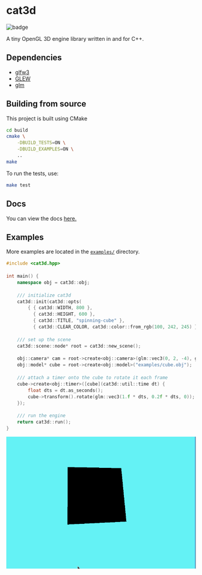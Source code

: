 # cat3d

![badge](https://github.com/sarahkittyy/cat3d/workflows/build/badge.svg)

A tiny OpenGL 3D engine library written in and for C++.

## Dependencies

- [glfw3](https://www.glfw.org/)
- [GLEW](http://glew.sourceforge.net/)
- [glm](https://glm.g-truc.net/)

## Building from source

This project is built using CMake

```bash
cd build
cmake \
    -DBUILD_TESTS=ON \
    -DBUILD_EXAMPLES=ON \
    ..
make
```

To run the tests, use:

```bash
make test
```

## Docs

You can view the docs [here.](https://sarahkittyy.github.io/cat3d)

## Examples

More examples are located in the [`examples/`](examples/) directory.

```cpp
#include <cat3d.hpp>

int main() {
	namespace obj = cat3d::obj;

    /// initialize cat3d
	cat3d::init(cat3d::opts(
		{ { cat3d::WIDTH, 800 },
		  { cat3d::HEIGHT, 600 },
		  { cat3d::TITLE, "spinning-cube" },
		  { cat3d::CLEAR_COLOR, cat3d::color::from_rgb(100, 242, 245) } }));

    /// set up the scene
	cat3d::scene::node* root = cat3d::new_scene();

	obj::camera* cam = root->create<obj::camera>(glm::vec3(0, 2, -4), glm::vec3(0, 0, 0), 75.f);
	obj::model* cube = root->create<obj::model>("examples/cube.obj");

    /// attach a timer onto the cube to rotate it each frame
	cube->create<obj::timer>([cube](cat3d::util::time dt) {
		float dts = dt.as_seconds();
		cube->transform().rotate(glm::vec3(1.f * dts, 0.2f * dts, 0));
	});

    /// run the engine
	return cat3d::run();
}
```

![Gif of above example](https://raw.githubusercontent.com/sarahkittyy/cat3d/master/examples/spinning-cube.gif)
